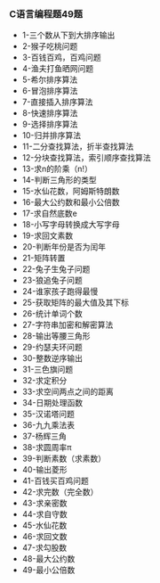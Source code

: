 ### C语言编程题49题


- 1-三个数从下到大排序输出
- 2-猴子吃桃问题
- 3-百钱百鸡，百鸡问题
- 4-渔夫打鱼晒网问题
- 5-希尔排序算法
- 6-冒泡排序算法
- 7-直接插入排序算法
- 8-快速排序算法
- 9-选择排序算法
- 10-归并排序算法
- 11-二分查找算法，折半查找算法
- 12-分块查找算法，索引顺序查找算法
- 13-求n的阶乘（n!）
- 14-判断三角形的类型
- 15-水仙花数，阿姆斯特朗数
- 16-最大公约数和最小公倍数
- 17-求自然底数e
- 18-小写字母转换成大写字母
- 19-求回文素数
- 20-判断年份是否为闰年
- 21-矩阵转置
- 22-兔子生兔子问题
- 23-狼追兔子问题
- 24-谁家孩子跑得最慢
- 25-获取矩阵的最大值及其下标
- 26-统计单词个数
- 27-字符串加密和解密算法
- 28-输出等腰三角形
- 29-约瑟夫环问题
- 30-整数逆序输出
- 31-三色旗问题
- 32-求定积分
- 33-求空间两点之间的距离
- 34-日期处理函数
- 35-汉诺塔问题
- 36-九九乘法表
- 37-杨辉三角
- 38-求圆周率π
- 39-判断素数（求素数）
- 40-输出菱形
- 41-百钱买百鸡问题
- 42-求完数（完全数）
- 43-求亲密数
- 44-求自守数
- 45-水仙花数
- 46-求回文数
- 47-求勾股数
- 48-最大公约数
- 49-最小公倍数